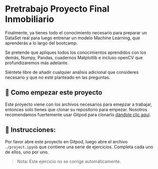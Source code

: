 # Pretrabajo Proyecto Final Inmobiliario

Finalmente, ya tienes todo el conocimiento necesario para preparar un DataSet real para luego entrenar un modelo Machine Learning, que aprenderás a lo largo del bootcamp. 

Se pretende que apliques todos los conocimientos aprendidos con los demás, Numpy, Pandas, cuadernos Matplotlib e incluso openCV que profundizaremos más adelante.

Siéntete libre de añadir cualquier análisis adicional que consideres necesario y que no esté planteado en las preguntas.

## 🌱  Como empezar este proyecto

Este proyecto viene con los archivos necesarios para emepzar a trabajar, entonces solo tienes que clonar su repositorio para empezar. Nosotros recomendamos fuertemente usar Gitpod para clonarlo [dándole clic aquí](https://gitpod.io#https://github.com/4GeeksAcademy/realestate-datacleanup-exercise).


## 📝 Instrucciones:

Por favor abre este proyecto en Gitpod, luego abre el archivo `./project.ipynb` que contiene una serie de ejercicios. Completa cada uno de ellos, uno por uno.

> Nota: Este ejercicio no se corrige automáticamente. 
